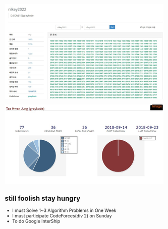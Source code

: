 ![](boj.jpg)

![](uoj.jpg)

## still foolish stay hungry

- I must Solve 1~3 Algorithm Problems in One  Week
- I must participate CodeForces(div 2) on Sunday
- To do Google InterShip